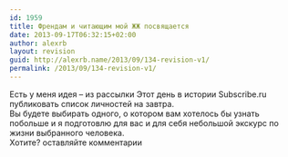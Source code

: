 ```yaml
---
id: 1959
title: Френдам и читающим мой ЖЖ посвящается
date: 2013-09-17T06:32:15+02:00
author: alexrb
layout: revision
guid: http://alexrb.name/2013/09/134-revision-v1/
permalink: /2013/09/134-revision-v1/
---
```

Есть у меня идея &#8211; из рассылки Этот день в истории Subscribe.ru публиковать список личностей на завтра.  
Вы будете выбирать одного, о котором вам хотелось бы узнать побольше и я подготовлю для вас и для себя небольшой экскурс по жизни выбранного человека.  
Хотите? оставляйте комментарии